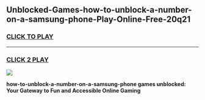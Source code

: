 
## Unblocked-Games-how-to-unblock-a-number-on-a-samsung-phone-Play-Online-Free-20q21
<h3>
<a href="https://premium76.site?title=how-to-unblock-a-number-on-a-samsung-phone&ref=26A">CLICK TO PLAY</a></h3>
<hr>

<h3>
<a href="https://premium76.site?title=how-to-unblock-a-number-on-a-samsung-phone&ref=26A">CLICK 2 PLAY</a>
  
</h3>

<a href="https://premium76.site?title=how-to-unblock-a-number-on-a-samsung-phone&ref=26A"><img src="https://clearcache.store/games.png"></a>


**how-to-unblock-a-number-on-a-samsung-phone games unblocked: Your Gateway to Fun and Accessible Online Gaming**

